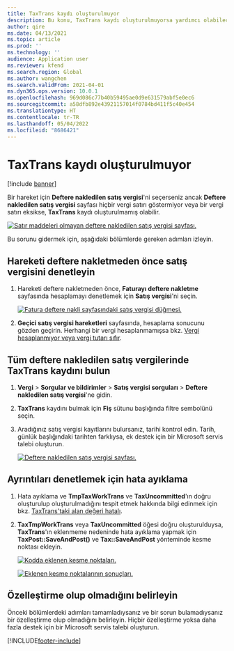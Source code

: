 ```yaml
---
title: TaxTrans kaydı oluşturulmuyor
description: Bu konu, TaxTrans kaydı oluşturulmuyorsa yardımcı olabilecek sorun giderme bilgileri sağlar.
author: qire
ms.date: 04/13/2021
ms.topic: article
ms.prod: ''
ms.technology: ''
audience: Application user
ms.reviewer: kfend
ms.search.region: Global
ms.author: wangchen
ms.search.validFrom: 2021-04-01
ms.dyn365.ops.version: 10.0.1
ms.openlocfilehash: 969d086c77b40b59495ae0d9e631579abf5e0ec6
ms.sourcegitcommit: a58dfb892e43921157014f0784bd411f5c40e454
ms.translationtype: HT
ms.contentlocale: tr-TR
ms.lasthandoff: 05/04/2022
ms.locfileid: "8686421"
---
```

# <a name="taxtrans-record-isnt-generated"></a>TaxTrans kaydı oluşturulmuyor

[!include [banner](../includes/banner.md)]

Bir hareket için **Deftere nakledilen satış vergisi**'ni seçerseniz ancak **Deftere nakledilen satış vergisi** sayfası hiçbir vergi satırı göstermiyor veya bir vergi satırı eksikse, **TaxTrans** kaydı oluşturulmamış olabilir.

[![Satır maddeleri olmayan deftere nakledilen satış vergisi sayfası.](./media/taxtrans-is-not-generated-Picture1.png)](./media/taxtrans-is-not-generated-Picture1.png)

Bu sorunu gidermek için, aşağıdaki bölümlerde gereken adımları izleyin.

## <a name="check-the-sales-tax-before-you-post-the-transaction"></a>Hareketi deftere nakletmeden önce satış vergisini denetleyin

1. Hareketi deftere nakletmeden önce, **Faturayı deftere nakletme** sayfasında hesaplamayı denetlemek için **Satış vergisi**'ni seçin.

    [![Fatura deftere nakli sayfasındaki satış vergisi düğmesi.](./media/taxtrans-is-not-generated-Picture2.png)](./media/taxtrans-is-not-generated-Picture2.png)

2. **Geçici satış vergisi hareketleri** sayfasında, hesaplama sonucunu gözden geçirin. Herhangi bir vergi hesaplanmamışsa bkz. [Vergi hesaplanmıyor veya vergi tutarı sıfır](sales-tax-troubleshooting-tax-not-calculated-amount-zero.md).

## <a name="find-the-taxtrans-record-in-all-posted-sales-tax"></a>Tüm deftere nakledilen satış vergilerinde TaxTrans kaydını bulun

1. **Vergi** \> **Sorgular ve bildirimler** \> **Satış vergisi sorguları** > **Deftere nakledilen satış vergisi**'ne gidin.
2. **TaxTrans** kaydını bulmak için **Fiş** sütunu başlığında filtre sembolünü seçin.
3. Aradığınız satış vergisi kayıtlarını bulursanız, tarihi kontrol edin. Tarih, günlük başlığındaki tarihten farklıysa, ek destek için bir Microsoft servis talebi oluşturun.

    [![Deftere nakledilen satış vergisi sayfası.](./media/taxtrans-is-not-generated-Picture4.png)](./media/taxtrans-is-not-generated-Picture4.png)

## <a name="debug-to-check-details"></a>Ayrıntıları denetlemek için hata ayıklama

1. Hata ayıklama ve **TmpTaxWorkTrans** ve **TaxUncommitted**'ın doğru oluşturulup oluşturulmadığını tespit etmek hakkında bilgi edinmek için bkz. [TaxTrans'taki alan değeri hatalı](sales-tax-troubleshooting-field-value-taxtrans-incorrect.md).
2. **TaxTmpWorkTrans** veya **TaxUncommitted** öğesi doğru oluşturulduysa, **TaxTrans**'ın eklenmeme nedeninde hata ayıklama yapmak için **TaxPost::SaveAndPost()** ve **Tax::SaveAndPost** yönteminde kesme noktası ekleyin.

    [![Kodda eklenen kesme noktaları.](./media/taxtrans-is-not-generated-Picture5.png)](./media/taxtrans-is-not-generated-Picture5.png)

    [![Eklenen kesme noktalarının sonuçları.](./media/taxtrans-is-not-generated-Picture6.png)](./media/taxtrans-is-not-generated-Picture6.png)

## <a name="determine-whether-customization-exists"></a>Özelleştirme olup olmadığını belirleyin

Önceki bölümlerdeki adımları tamamladıysanız ve bir sorun bulamadıysanız bir özelleştirme olup olmadığını belirleyin. Hiçbir özelleştirme yoksa daha fazla destek için bir Microsoft servis talebi oluşturun.

[!INCLUDE[footer-include](../../includes/footer-banner.md)]
